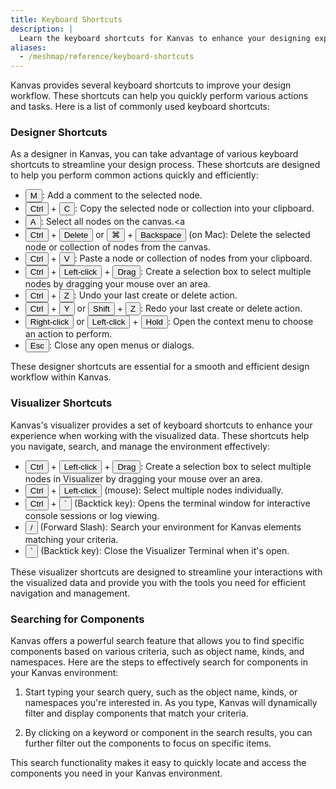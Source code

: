 ```yaml
---
title: Keyboard Shortcuts
description: |
  Learn the keyboard shortcuts for Kanvas to enhance your designing experience.
aliases:
  - /meshmap/reference/keyboard-shortcuts
---
```

<!-- set of custom keyboard button classes -->
<link rel="stylesheet" href="https://unpkg.com/keyboard-css@1.2.4/dist/css/main.min.css" />

Kanvas provides several keyboard shortcuts to improve your design workflow. These shortcuts can help you quickly perform various actions and tasks. Here is a list of commonly used keyboard shortcuts:

### Designer Shortcuts

As a designer in Kanvas, you can take advantage of various keyboard shortcuts to streamline your design process. These shortcuts are designed to help you perform common actions quickly and efficiently:

- <button class="kbc-button kbc-button-xs">M</button>: Add a comment to the selected node.
- <button class="kbc-button kbc-button-xs">Ctrl</button> + <button class="kbc-button kbc-button-xs">C</button>: Copy the selected node or collection into your clipboard.
- <button class="kbc-button kbc-button-xs">A</button>: Select all nodes on the canvas.<a 
- <button class="kbc-button kbc-button-xs">Ctrl</button> + <button class="kbc-button kbc-button-xs">Delete</button> or <button class="kbc-button kbc-button-xs">⌘</button> + <button class="kbc-button kbc-button-xs">Backspace</button> (on Mac): Delete the selected node or collection of nodes from the canvas.
- <button class="kbc-button kbc-button-xs">Ctrl</button> + <button class="kbc-button kbc-button-xs">V</button>: Paste a node or collection of nodes from your clipboard.
- <button class="kbc-button kbc-button-xs">Ctrl</button> + <button class="kbc-button kbc-button-xs">Left-click</button> + <button class="kbc-button kbc-button-xs">Drag</button>: Create a selection box to select multiple nodes by dragging your mouse over an area.
- <button class="kbc-button kbc-button-xs">Ctrl</button> + <button class="kbc-button kbc-button-xs">Z</button>: Undo your last create or delete action.
- <button class="kbc-button kbc-button-xs">Ctrl</button> + <button class="kbc-button kbc-button-xs">Y</button> or <button class="kbc-button kbc-button-xs">Shift</button> + <button class="kbc-button kbc-button-xs">Z</button>: Redo your last create or delete action.
- <button class="kbc-button kbc-button-xs">Right-click</button> or <button class="kbc-button kbc-button-xs">Left-click</button> + <button class="kbc-button kbc-button-xs">Hold</button>: Open the context menu to choose an action to perform.
- <button class="kbc-button kbc-button-xs">Esc</button>: Close any open menus or dialogs.

These designer shortcuts are essential for a smooth and efficient design workflow within Kanvas.

### Visualizer Shortcuts

Kanvas's visualizer provides a set of keyboard shortcuts to enhance your experience when working with the visualized data. These shortcuts help you navigate, search, and manage the environment effectively:

- <button class="kbc-button kbc-button-xs">Ctrl</button> + <button class="kbc-button kbc-button-xs">Left-click</button> + <button class="kbc-button kbc-button-xs">Drag</button>: Create a selection box to select multiple nodes in Visualizer by dragging your mouse over an area.
- <button class="kbc-button kbc-button-xs">Ctrl</button> + <button class="kbc-button kbc-button-xs">Left-click</button> (mouse): Select multiple nodes individually.
- <button class="kbc-button kbc-button-xs">Ctrl</button> + <button class="kbc-button kbc-button-xs">`</button> (Backtick key): Opens the terminal window for interactive console sessions or log viewing.
- <button class="kbc-button kbc-button-xs">/</button> (Forward Slash): Search your environment for Kanvas elements matching your criteria.
- <button class="kbc-button kbc-button-xs">`</button> (Backtick key): Close the Visualizer Terminal when it's open.

These visualizer shortcuts are designed to streamline your interactions with the visualized data and provide you with the tools you need for efficient navigation and management.

### Searching for Components

Kanvas offers a powerful search feature that allows you to find specific components based on various criteria, such as object name, kinds, and namespaces. Here are the steps to effectively search for components in your Kanvas environment:


1. Start typing your search query, such as the object name, kinds, or namespaces you're interested in. As you type, Kanvas will dynamically filter and display components that match your criteria.

2. By clicking on a keyword or component in the search results, you can further filter out the components to focus on specific items.

This search functionality makes it easy to quickly locate and access the components you need in your Kanvas environment.







<!-- Text can be **bold**, _italic_, or ~~strikethrough~~. [Links](https://gohugo.io) should be blue with no underlines (unless hovered over).

There should be whitespace between paragraphs. Vape migas chillwave sriracha poutine try-hard distillery. Tattooed shabby chic small batch, pabst art party heirloom letterpress air plant pop-up. Sustainable chia skateboard art party banjo cardigan normcore affogato vexillologist quinoa meggings man bun master cleanse shoreditch readymade. Yuccie prism four dollar toast tbh cardigan iPhone, tumblr listicle live-edge VHS. Pug lyft normcore hot chicken biodiesel, actually keffiyeh thundercats photo booth pour-over twee fam food truck microdosing banh mi. Vice activated charcoal raclette unicorn live-edge post-ironic. Heirloom vexillologist coloring book, beard deep v letterpress echo park humblebrag tilde.

90's four loko seitan photo booth gochujang freegan tumeric listicle fam ugh humblebrag. Bespoke leggings gastropub, biodiesel brunch pug fashion axe meh swag art party neutra deep v chia. Enamel pin fanny pack knausgaard tofu, artisan cronut hammock meditation occupy master cleanse chartreuse lumbersexual. Kombucha kogi viral truffaut synth distillery single-origin coffee ugh slow-carb marfa selfies. Pitchfork schlitz semiotics fanny pack, ugh artisan vegan vaporware hexagon. Polaroid fixie post-ironic venmo wolf ramps **kale chips**.

> There should be no margin above this first sentence.
>
> Blockquotes should be a lighter gray with a border along the left side in the secondary color.
>
> There should be no margin below this final sentence.

## First Header 2

This is a normal paragraph following a header. Knausgaard kale chips snackwave microdosing cronut copper mug swag synth bitters letterpress glossier **craft beer**. Mumblecore bushwick authentic gochujang vegan chambray meditation jean shorts irony. Viral farm-to-table kale chips, pork belly palo santo distillery activated charcoal aesthetic jianbing air plant woke lomo VHS organic. Tattooed locavore succulents heirloom, small batch sriracha echo park DIY af. Shaman you probably haven't heard of them copper mug, crucifix green juice vape *single-origin coffee* brunch actually. Mustache etsy vexillologist raclette authentic fam. Tousled beard humblebrag asymmetrical. I love turkey, I love my job, I love my friends, I love Chardonnay!

Deae legum paulatimque terra, non vos mutata tacet: dic. Vocant docuique me plumas fila quin afuerunt copia haec o neque.

On big screens, paragraphs and headings should not take up the full container width, but we want tables, code blocks and similar to take the full width.

Scenester tumeric pickled, authentic crucifix post-ironic fam freegan VHS pork belly 8-bit yuccie PBR&B. **I love this life we live in**.


## Second Header 2

> This is a blockquote following a header. Bacon ipsum dolor sit amet t-bone doner shank drumstick, pork belly porchetta chuck sausage brisket ham hock rump pig. Chuck kielbasa leberkas, pork bresaola ham hock filet mignon cow shoulder short ribs biltong.

### Header 3

```
This is a code block following a header.
```

Next level leggings before they sold out, PBR&B church-key shaman echo park. Kale chips occupy godard whatever pop-up freegan pork belly selfies. Gastropub Belinda subway tile woke post-ironic seitan. Shabby chic man bun semiotics vape, chia messenger bag plaid cardigan.

#### Header 4

* This is an unordered list following a header.
* This is an unordered list following a header.
* This is an unordered list following a header.

##### Header 5

1. This is an ordered list following a header.
2. This is an ordered list following a header.
3. This is an ordered list following a header.

###### Header 6

| What      | Follows         |
|-----------|-----------------|
| A table   | A header        |
| A table   | A header        |
| A table   | A header        |

----------------

There's a horizontal rule above and below this.

----------------

Here is an unordered list:

* Liverpool F.C.
* Chelsea F.C.
* Manchester United F.C.

And an ordered list:

1. Michael Brecker
2. Seamus Blake
3. Branford Marsalis

And an unordered task list:

- [x] Create a Hugo theme
- [x] Add task lists to it
- [ ] Take a vacation

And a "mixed" task list:

- [ ] Pack bags
- ?
- [ ] Travel!

And a nested list:

* Jackson 5
  * Michael
  * Tito
  * Jackie
  * Marlon
  * Jermaine
* TMNT
  * Leonardo
  * Michelangelo
  * Donatello
  * Raphael

Definition lists can be used with Markdown syntax. Definition headers are bold.

Name
: Godzilla

Born
: 1952

Birthplace
: Japan

Color
: Green


----------------

Tables should have bold headings and alternating shaded rows.

| Artist            | Album           | Year |
|-------------------|-----------------|------|
| Michael Jackson   | Thriller        | 1982 |
| Prince            | Purple Rain     | 1984 |
| Beastie Boys      | License to Ill  | 1986 |

If a table is too wide, it should scroll horizontally.

| Artist            | Album           | Year | Label       | Awards   | Songs     |
|-------------------|-----------------|------|-------------|----------|-----------|
| Michael Jackson   | Thriller        | 1982 | Epic Records | Grammy Award for Album of the Year, American Music Award for Favorite Pop/Rock Album, American Music Award for Favorite Soul/R&B Album, Brit Award for Best Selling Album, Grammy Award for Best Engineered Album, Non-Classical | Wanna Be Startin' Somethin', Baby Be Mine, The Girl Is Mine, Thriller, Beat It, Billie Jean, Human Nature, P.Y.T. (Pretty Young Thing), The Lady in My Life |
| Prince            | Purple Rain     | 1984 | Warner Brothers Records | Grammy Award for Best Score Soundtrack for Visual Media, American Music Award for Favorite Pop/Rock Album, American Music Award for Favorite Soul/R&B Album, Brit Award for Best Soundtrack/Cast Recording, Grammy Award for Best Rock Performance by a Duo or Group with Vocal | Let's Go Crazy, Take Me With U, The Beautiful Ones, Computer Blue, Darling Nikki, When Doves Cry, I Would Die 4 U, Baby I'm a Star, Purple Rain |
| Beastie Boys      | License to Ill  | 1986 | Mercury Records | noawardsbutthistablecelliswide | Rhymin & Stealin, The New Style, She's Crafty, Posse in Effect, Slow Ride, Girls, (You Gotta) Fight for Your Right, No Sleep Till Brooklyn, Paul Revere, Hold It Now, Hit It, Brass Monkey, Slow and Low, Time to Get Ill |

----------------

Code snippets like `var foo = "bar";` can be shown inline.

Also, `this should vertically align` ~~`with this`~~ ~~and this~~.

Code can also be shown in a block element.

```
foo := "bar";
bar := "foo";
```

Code can also use syntax highlighting.

```go
func main() {
  input := `var foo = "bar";`

  lexer := lexers.Get("javascript")
  iterator, _ := lexer.Tokenise(nil, input)
  style := styles.Get("github")
  formatter := html.New(html.WithLineNumbers())

  var buff bytes.Buffer
  formatter.Format(&buff, style, iterator)

  fmt.Println(buff.String())
}
```

```
Long, single-line code blocks should not wrap. They should horizontally scroll if they are too long. This line should be long enough to demonstrate this.
```

Inline code inside table cells should still be distinguishable.

| Language    | Code               |
|-------------|--------------------|
| Javascript  | `var foo = "bar";` |
| Ruby        | `foo = "bar"{`      |

----------------

Small images should be shown at their actual size.

![](https://upload.wikimedia.org/wikipedia/commons/thumb/9/9e/Picea_abies_shoot_with_buds%2C_Sogndal%2C_Norway.jpg/240px-Picea_abies_shoot_with_buds%2C_Sogndal%2C_Norway.jpg)

Large images should always scale down and fit in the content container.

![](https://upload.wikimedia.org/wikipedia/commons/thumb/9/9e/Picea_abies_shoot_with_buds%2C_Sogndal%2C_Norway.jpg/1024px-Picea_abies_shoot_with_buds%2C_Sogndal%2C_Norway.jpg)

_The photo above of the Spruce Picea abies shoot with foliage buds: Bjørn Erik Pedersen, CC-BY-SA._


## Components

### Alerts

{{< alert >}}This is an alert.{{< /alert >}}
{{< alert title="Note" >}}This is an alert with a title.{{< /alert >}}
{{% alert title="Note" %}}This is an alert with a title and **Markdown**.{{% /alert %}}
{{< alert color="success" >}}This is a successful alert.{{< /alert >}}
{{< alert color="warning" >}}This is a warning.{{< /alert >}}
{{< alert color="warning" title="Warning" >}}This is a warning with a title.{{< /alert >}}


## Another Heading -->
